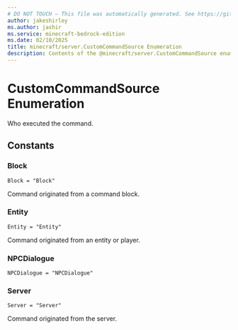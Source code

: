 ```yaml
---
# DO NOT TOUCH — This file was automatically generated. See https://github.com/mojang/minecraftapidocsgenerator to modify descriptions, examples, etc.
author: jakeshirley
ms.author: jashir
ms.service: minecraft-bedrock-edition
ms.date: 02/10/2025
title: minecraft/server.CustomCommandSource Enumeration
description: Contents of the @minecraft/server.CustomCommandSource enumeration.
---
```

# CustomCommandSource Enumeration

Who executed the command.

## Constants
### **Block**
`Block = "Block"`

Command originated from a command block.
### **Entity**
`Entity = "Entity"`

Command originated from an entity or player.
### **NPCDialogue**
`NPCDialogue = "NPCDialogue"`
### **Server**
`Server = "Server"`

Command originated from the server.
